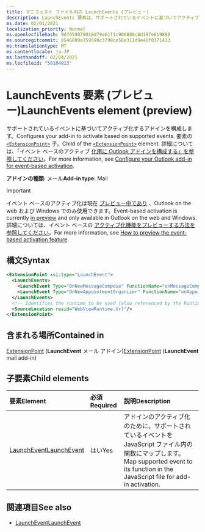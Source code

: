 ```yaml
---
title: マニフェスト ファイル内の LaunchEvents (プレビュー)
description: LaunchEvents 要素は、サポートされているイベントに基づいてアクティブ化するアドインを構成します。
ms.date: 02/01/2021
localization_priority: Normal
ms.openlocfilehash: 9df059879018d79a61f1c900888c8d197e0b9880
ms.sourcegitcommit: 8546889a759590c3798ce56e311d9e46f0171413
ms.translationtype: MT
ms.contentlocale: ja-JP
ms.lasthandoff: 02/04/2021
ms.locfileid: "50104813"
---
```

# <a name="launchevents-element-preview"></a><span data-ttu-id="6e8b2-103">LaunchEvents 要素 (プレビュー)</span><span class="sxs-lookup"><span data-stu-id="6e8b2-103">LaunchEvents element (preview)</span></span>

<span data-ttu-id="6e8b2-104">サポートされているイベントに基づいてアクティブ化するアドインを構成します。</span><span class="sxs-lookup"><span data-stu-id="6e8b2-104">Configures your add-in to activate based on supported events.</span></span> <span data-ttu-id="6e8b2-105">要素の [`<ExtensionPoint>`](extensionpoint.md) 子。</span><span class="sxs-lookup"><span data-stu-id="6e8b2-105">Child of the [`<ExtensionPoint>`](extensionpoint.md) element.</span></span> <span data-ttu-id="6e8b2-106">詳細については、「イベント ベースのアクティブ [化用に Outlook アドインを構成する」を参照してください](../../outlook/autolaunch.md)。</span><span class="sxs-lookup"><span data-stu-id="6e8b2-106">For more information, see [Configure your Outlook add-in for event-based activation](../../outlook/autolaunch.md).</span></span>

<span data-ttu-id="6e8b2-107">**アドインの種類:** メール</span><span class="sxs-lookup"><span data-stu-id="6e8b2-107">**Add-in type:** Mail</span></span>

> [!IMPORTANT]
> <span data-ttu-id="6e8b2-108">イベント ベースのアクティブ化は現在 [プレビュー中であり](../../reference/objectmodel/preview-requirement-set/outlook-requirement-set-preview.md) 、Outlook on the web および Windows でのみ使用できます。</span><span class="sxs-lookup"><span data-stu-id="6e8b2-108">Event-based activation is currently [in preview](../../reference/objectmodel/preview-requirement-set/outlook-requirement-set-preview.md) and only available in Outlook on the web and Windows.</span></span> <span data-ttu-id="6e8b2-109">詳細については、イベント ベースの [アクティブ化機能をプレビューする方法を参照してください](../../outlook/autolaunch.md#how-to-preview-the-event-based-activation-feature)。</span><span class="sxs-lookup"><span data-stu-id="6e8b2-109">For more information, see [How to preview the event-based activation feature](../../outlook/autolaunch.md#how-to-preview-the-event-based-activation-feature).</span></span>

## <a name="syntax"></a><span data-ttu-id="6e8b2-110">構文</span><span class="sxs-lookup"><span data-stu-id="6e8b2-110">Syntax</span></span>

```XML
<ExtensionPoint xsi:type="LaunchEvent">
  <LaunchEvents>
    <LaunchEvent Type="OnNewMessageCompose" FunctionName="onMessageComposeHandler"/>
    <LaunchEvent Type="OnNewAppointmentOrganizer" FunctionName="onAppointmentComposeHandler"/>
  </LaunchEvents>
  <!-- Identifies the runtime to be used (also referenced by the Runtime element). -->
  <SourceLocation resid="WebViewRuntime.Url"/>
</ExtensionPoint>
```

## <a name="contained-in"></a><span data-ttu-id="6e8b2-111">含まれる場所</span><span class="sxs-lookup"><span data-stu-id="6e8b2-111">Contained in</span></span>

<span data-ttu-id="6e8b2-112">[ExtensionPoint](extensionpoint.md) (**LaunchEvent** メール アドイン)</span><span class="sxs-lookup"><span data-stu-id="6e8b2-112">[ExtensionPoint](extensionpoint.md) (**LaunchEvent** mail add-in)</span></span>

## <a name="child-elements"></a><span data-ttu-id="6e8b2-113">子要素</span><span class="sxs-lookup"><span data-stu-id="6e8b2-113">Child elements</span></span>

|  <span data-ttu-id="6e8b2-114">要素</span><span class="sxs-lookup"><span data-stu-id="6e8b2-114">Element</span></span> |  <span data-ttu-id="6e8b2-115">必須</span><span class="sxs-lookup"><span data-stu-id="6e8b2-115">Required</span></span>  |  <span data-ttu-id="6e8b2-116">説明</span><span class="sxs-lookup"><span data-stu-id="6e8b2-116">Description</span></span>  |
|:-----|:-----|:-----|
| [<span data-ttu-id="6e8b2-117">LaunchEvent</span><span class="sxs-lookup"><span data-stu-id="6e8b2-117">LaunchEvent</span></span>](launchevent.md) | <span data-ttu-id="6e8b2-118">はい</span><span class="sxs-lookup"><span data-stu-id="6e8b2-118">Yes</span></span> |  <span data-ttu-id="6e8b2-119">アドインのアクティブ化のために、サポートされているイベントを JavaScript ファイル内の関数にマップします。</span><span class="sxs-lookup"><span data-stu-id="6e8b2-119">Map supported event to its function in the JavaScript file for add-in activation.</span></span> |

## <a name="see-also"></a><span data-ttu-id="6e8b2-120">関連項目</span><span class="sxs-lookup"><span data-stu-id="6e8b2-120">See also</span></span>

- [<span data-ttu-id="6e8b2-121">LaunchEvent</span><span class="sxs-lookup"><span data-stu-id="6e8b2-121">LaunchEvent</span></span>](launchevent.md)
